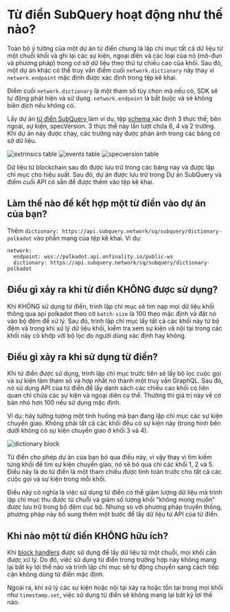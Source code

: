 # Từ điển SubQuery hoạt động như thế nào?

Toàn bộ ý tưởng của một dự án từ điển chung là lập chỉ mục tất cả dữ liệu từ một chuỗi khối và ghi lại các sự kiện, ngoại diên và các loại của nó (mô-đun và phương pháp) trong cơ sở dữ liệu theo thứ tự chiều cao của khối. Sau đó, một dự án khác có thể truy vấn điểm cuối ` network.dictionary ` này thay vì ` network.endpoint ` mặc định được xác định trong tệp kê khai.

Điểm cuối ` network.dictionary ` là một tham số tùy chọn mà nếu có, SDK sẽ tự động phát hiện và sử dụng. ` network.endpoint ` là bắt buộc và sẽ không biên dịch nếu không có.

Lấy dự án [ từ điển SubQuery ](https://github.com/subquery/subql-dictionary) làm ví dụ, tệp [ schema ](https://github.com/subquery/subql-dictionary/blob/main/schema.graphql) xác định 3 thực thể; bên ngoài, sự kiện, specVersion. 3 thực thể này lần lượt chứa 6, 4 và 2 trường. Khi dự án này được chạy, các trường này được phản ánh trong các bảng cơ sở dữ liệu.

![extrinsics table](/assets/img/extrinsics_table.png) ![events table](/assets/img/events_table.png) ![specversion table](/assets/img/specversion_table.png)

Dữ liệu từ blockchain sau đó được lưu trữ trong các bảng này và được lập chỉ mục cho hiệu suất. Sau đó, dự án được lưu trữ trong Dự án SubQuery và điểm cuối API có sẵn để được thêm vào tệp kê khai.

## Làm thế nào để kết hợp một từ điển vào dự án của bạn?

Thêm `dictionary: https://api.subquery.network/sq/subquery/dictionary-polkadot` vào phần mạng của tệp kê khai. Ví dụ:

```shell
network:
  endpoint: wss://polkadot.api.onfinality.io/public-ws
  dictionary: https://api.subquery.network/sq/subquery/dictionary-polkadot
```

## Điều gì xảy ra khi từ điển KHÔNG được sử dụng?

Khi KHÔNG sử dụng từ điển, trình lập chỉ mục sẽ tìm nạp mọi dữ liệu khối thông qua api polkadot theo cờ `batch-size` là 100 theo mặc định và đặt nó vào bộ đệm để xử lý. Sau đó, trình lập chỉ mục lấy tất cả các khối này từ bộ đệm và trong khi xử lý dữ liệu khối, kiểm tra xem sự kiện và nội tại trong các khối này có khớp với bộ lọc do người dùng xác định hay không.

## Điều gì xảy ra khi sử dụng từ điển?

Khi từ điển được sử dụng, trình lập chỉ mục trước tiên sẽ lấy bộ lọc cuộc gọi và sự kiện làm tham số và hợp nhất nó thành một truy vấn GraphQL. Sau đó, nó sử dụng API của từ điển để lấy danh sách các chiều cao khối có liên quan chỉ chứa các sự kiện và ngoại diên cụ thể. Thường thì giá trị này về cơ bản nhỏ hơn 100 nếu sử dụng mặc định.

Ví dụ: hãy tưởng tượng một tình huống mà bạn đang lập chỉ mục các sự kiện chuyển giao. Không phải tất cả các khối đều có sự kiện này (trong hình bên dưới không có sự kiện chuyển giao ở khối 3 và 4).

![dictionary block](/assets/img/dictionary_blocks.png)

Từ điển cho phép dự án của bạn bỏ qua điều này, vì vậy thay vì tìm kiếm từng khối để tìm sự kiện chuyển giao, nó sẽ bỏ qua chỉ các khối 1, 2 và 5. Điều này là do từ điển là một tham chiếu được tính toán trước cho tất cả các cuộc gọi và sự kiện trong mỗi khối.

Điều này có nghĩa là việc sử dụng từ điển có thể giảm lượng dữ liệu mà trình lập chỉ mục thu được từ chuỗi và giảm số lượng khối "không mong muốn" được lưu trữ trong bộ đệm cục bộ. Nhưng so với phương pháp truyền thống, phương pháp này bổ sung thêm một bước để lấy dữ liệu từ API của từ điển.

## Khi nào một từ điển KHÔNG hữu ích?

Khi [block handlers](https://doc.subquery.network/create/mapping.html#block-handler) được sử dụng để lấy dữ liệu từ một chuỗi, mọi khối cần được xử lý. Do đó, việc sử dụng từ điển trong trường hợp này không mang lại bất kỳ lợi thế nào và trình lập chỉ mục sẽ tự động chuyển sang cách tiếp cận không dùng từ điển mặc định.

Ngoài ra, khi xử lý các sự kiện hoặc nội tại xảy ra hoặc tồn tại trong mọi khối như ` timestamp.set `, việc sử dụng từ điển sẽ không mang lại bất kỳ lợi thế nào.
